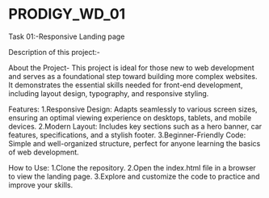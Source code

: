 # PRODIGY_WD_01
Task 01:-Responsive Landing page

Description of this project:-

About the Project-
This project is ideal for those new to web development and serves as a foundational step toward building more complex websites. It demonstrates the essential skills needed for front-end development, including layout design, typography, and responsive styling.

Features:
1.Responsive Design: Adapts seamlessly to various screen sizes, ensuring an optimal viewing experience on desktops, tablets, and mobile devices.
2.Modern Layout: Includes key sections such as a hero banner, car features, specifications, and a stylish footer.
3.Beginner-Friendly Code: Simple and well-organized structure, perfect for anyone learning the basics of web development.

How to Use:
1.Clone the repository.
2.Open the index.html file in a browser to view the landing page.
3.Explore and customize the code to practice and improve your skills.


